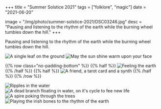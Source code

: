 +++
title = "Summer Solstice 2021"
tags = ["folklore", "magic"]
date = "2021-06-20"

image = "/img/photo/summer-solstice-2021/DSC03246.jpg"
desc = "Pausing and listening to the rhythm of the earth while the burning wheel tumbles down the hill."
+++

Pausing and listening to the rhythm of the earth while the burning wheel tumbles down the hill.

![A single leaf on the ground](/img/photo/summer-solstice-2021/DSC03246.jpg "A single leaf on the ground")
![May the sun shine warm upon your face](/img/photo/summer-solstice-2021/DSC03248.jpg "May the sun shine warm upon your face")

{{% row  class="no-padding-bottom" %}}
{{% half %}}
![Feeling the earth](/img/photo/summer-solstice-2021/IMG_6130.JPG)
{{% /half %}}
{{% half %}}
![A friend, a tarot card and a synth](/img/photo/summer-solstice-2021/IMG_6132.JPG)
{{% /half %}}
{{% /row %}}

![Ripples in the water](/img/photo/summer-solstice-2021/DSC03250.jpg "Ripples in the water")
![A dead branch floating in water, on it's cycle to fee new life](/img/photo/summer-solstice-2021/DSC03251.jpg "A dead branch floating in water, on it's cycle to fee new life")
![A spire poking through the trees](/img/photo/summer-solstice-2021/DSC03252.jpg "A spire poking through the trees")
![Playing the irish bones to the rhythm of the earth](/img/photo/summer-solstice-2021/DSC03253.jpg "Playing the irish bones to the rhythm of the earth")
